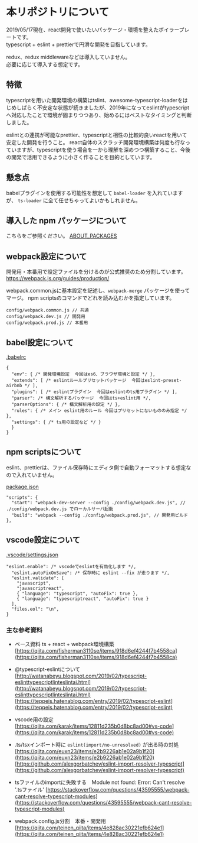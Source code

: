 # 本リポジトリについて
  
2019/05/17現在、react開発で使いたいパッケージ・環境を整えたボイラープレートです。  
typescript + eslint + prettierで円滑な開発を目指しています。  
  
redux、redux middlewareなどは導入していません。  
必要に応じて導入する想定です。  

## 特徴
typescriptを用いた開発環境の構築はtslint、awesome-typescript-loaderをはじめしばらく不安定な状態が続きましたが、2019年になってeslintがtypescriptへ対応したことで環境が固まりつつあり、始めるにはベストなタイミングと判断しました。

eslintとの連携が可能なprettier、typescriptと相性の比較的良いreactを用いて安定した開発を行うこと。
react自体のスクラッチ開発環境構築は何度も行なっていますが、typescriptを使う場合を一から理解を深めつつ構築すること、今後の開発で活用できるように小さく作ることを目的としています。

## 懸念点
  
babelプラグインを使用する可能性を想定して `babel-loader` を入れていますが、 
`ts-loader` に全て任せちゃってよいかもしれません。
  
## 導入した npm パッケージについて

こちらをご参照ください。
[ABOUT_PACKAGES](/ABOUT_PACKAGES.md)  

## webpack設定について
  
開発用・本番用で設定ファイルを分けるのが公式推奨のため分割しています。  
https://webpack.js.org/guides/production/  

webpack.common.jsに基本設定を記述し、`webpack-merge` パッケージを使ってマージ。
npm scriptsのコマンドでどれを読み込むかを指定しています。

```
config/webpack.common.js // 共通
config/webpack.dev.js // 開発用
config/webpack.prod.js // 本番用
```

## babel設定について
  
[.babelrc](/.babelrc)  

```
{
  "env": { /* 開発環境設定  今回はes6、ブラウザ環境と設定 */ },
  "extends": [ /* eslintルールプリセットパッケージ  今回はeslint-preset-airbnb */ ],
  "plugins": [ /* eslintプラグイン  今回はeslintのts用プラグイン */ ],
  "parser": /* 構文解析するパッケージ  今回はts+eslint用 */,
  "parserOptions": { /* 構文解析用の設定 */ },
  "rules": { /* メイン eslint用のルール 今回はプリセットにないもののみ指定 */ },
  "settings": { /* ts用の設定など */ }
  }
}
```

## npm scriptsについて
  
eslint、prettierは、ファイル保存時にエディタ側で自動フォーマットする想定なので入れていません。  
  
[package.json](/package.json)  
  
```
"scripts": {
  "start": "webpack-dev-server --config ./config/webpack.dev.js", // ./config/webpack.dev.js でローカルサーバ起動
  "build": "webpack --config ./config/webpack.prod.js", // 開発用ビルド
},
```
  
  
## vscode設定について
  
[.vscode/settings.json](.vscode/settings.json)
  
```
"eslint.enable": /* vscodeでeslintを有効化します */,
  "eslint.autoFixOnSave": /* 保存時に eslint --fix が走ります */,
  "eslint.validate": [
    "javascript",
    "javascriptreact",
    { "language": "typescript", "autoFix": true },
    { "language": "typescriptreact", "autoFix": true }
  ],
  "files.eol": "\n",
}
```
  
  
### 主な参考資料

* ベース資料 ts + react + webpack環境構築
[https://qiita.com/fisherman3110se/items/918d6ef4244f7b4558ca](https://qiita.com/fisherman3110se/items/918d6ef4244f7b4558ca)  
  
* @typescript-eslintについて
[http://watanabeyu.blogspot.com/2019/02/typescript-eslinttypescriptlinteslintai.html](http://watanabeyu.blogspot.com/2019/02/typescript-eslinttypescriptlinteslintai.html)  
[https://teppeis.hatenablog.com/entry/2019/02/typescript-eslint](https://teppeis.hatenablog.com/entry/2019/02/typescript-eslint)  
  
* vscode用の設定  
[https://qiita.com/karak/items/12811d235b0d8bc8ad00#vs-code](https://qiita.com/karak/items/12811d235b0d8bc8ad00#vs-code)  
  
* .ts/tsxインポート時に `eslint(import/no-unresolved)` が出る時の対処
[https://qiita.com/euxn23/items/e2b9226ab1e02a9b1f20](https://qiita.com/euxn23/items/e2b9226ab1e02a9b1f20)  
[https://github.com/alexgorbatchev/eslint-import-resolver-typescript](https://github.com/alexgorbatchev/eslint-import-resolver-typescript)  
  
* tsファイルのimportに失敗する　Module not found: Error: Can't resolve '.tsファイル'
[https://stackoverflow.com/questions/43595555/webpack-cant-resolve-typescript-modules](https://stackoverflow.com/questions/43595555/webpack-cant-resolve-typescript-modules)  
  
* webpack.config.js分割　本番・開発用
[https://qiita.com/teinen_qiita/items/4e828ac30221efb624e1](https://qiita.com/teinen_qiita/items/4e828ac30221efb624e1)  
